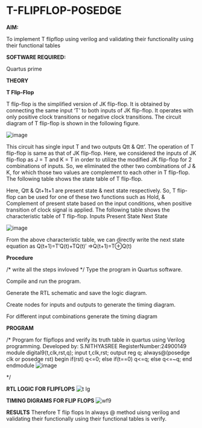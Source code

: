 # T-FLIPFLOP-POSEDGE

**AIM:**

To implement  T flipflop using verilog and validating their functionality using their functional tables

**SOFTWARE REQUIRED:**

Quartus prime

**THEORY**

**T Flip-Flop**

T flip-flop is the simplified version of JK flip-flop. It is obtained by connecting the same input ‘T’ to both inputs of JK flip-flop. It operates with only positive clock transitions or negative clock transitions. The circuit diagram of T flip-flop is shown in the following figure.

![image](https://github.com/naavaneetha/T-FLIPFLOP-POSEDGE/assets/154305477/458a68fe-2d08-4a9d-ac4f-7ae0480ce0bd)

 
This circuit has single input T and two outputs Qtt & Qtt’. The operation of T flip-flop is same as that of JK flip-flop. Here, we considered the inputs of JK flip-flop as J = T and K = T in order to utilize the modified JK flip-flop for 2 combinations of inputs. So, we eliminated the other two combinations of J & K, for which those two values are complement to each other in T flip-flop. The following table shows the state table of T flip-flop.

Here, Qtt & Qt+1t+1 are present state & next state respectively. So, T flip-flop can be used for one of these two functions such as Hold, & Complement of present state based on the input conditions, when positive transition of clock signal is applied. The following table shows the characteristic table of T flip-flop. Inputs Present State Next State

![image](https://github.com/naavaneetha/T-FLIPFLOP-POSEDGE/assets/154305477/cdd7fb32-539f-4b66-bb8d-f305a153c886)

 
From the above characteristic table, we can directly write the next state equation as Q(t+1)=T′Q(t)+TQ(t)′ ⇒Q(t+1)=T⊕Q(t)

**Procedure**

/* write all the steps invloved */
Type the program in Quartus software.

Compile and run the program.

Generate the RTL schematic and save the logic diagram.

Create nodes for inputs and outputs to generate the timing diagram.

For different input combinations generate the timing diagram

**PROGRAM**

/* Program for flipflops and verify its truth table in quartus using Verilog programming.
Developed by: S.NITHYASREE
RegisterNumber:24900149
module digital9(t,clk,rst,q);
input t,clk,rst;
output reg q;
always@(posedge clk or posedge rst)
begin
  if(rst)
     q<=0;
   else if(t==0)
	  q<=q;
	else
	  q<=~q;
 end
endmodule
 ![image](https://github.com/user-attachments/assets/167905e3-c985-4d5e-b555-f1d7e8fc7ad4)


*/

**RTL LOGIC FOR FLIPFLOPS**
![t lg](https://github.com/user-attachments/assets/f68daa7e-049e-41ed-b5b2-652632405495)


**TIMING DIGRAMS FOR FLIP FLOPS**
![wf9](https://github.com/user-attachments/assets/23cd44b8-829c-4c7b-a7c2-6163f55b1976)


**RESULTS**
Therefore T flip flops In always @ method uisng verilog and validating their functionally using their functional tables is verify.
